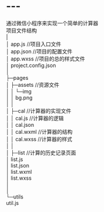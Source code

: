 # ---
通过微信小程序来实现一个简单的计算器<br/>
项目文件结构<br/>
|<br/>
│  app.js     //项目入口文件<br/>
│  app.json     //项目的配置文件<br/>
│  app.wxss       //项目的总的样式文件<br/>
│  project.config.json<br/>
│<br/>
├─pages         <br/>
│  ├─assets   //资源文件<br/>
│  │  └─img<br/>
│  │          bg.png<br/>
│  │<br/>
│  ├─cal      //计算器的实现文件<br/>
│  │      cal.js     //计算器的逻辑<br/>
│  │      cal.json<br/>
│  │      cal.wxml    //计算器的结构<br/>
│  │      cal.wxss    //计算器的样式<br/>
│  │<br/>
│  ├─list     //计算的历史记录页面<br/>
│        list.js<br/>
│        list.json<br/>
│        list.wxml<br/>
│       list.wxss<br/>
│  <br/>
│<br/>
└─utils<br/>
        util.js<br/>
